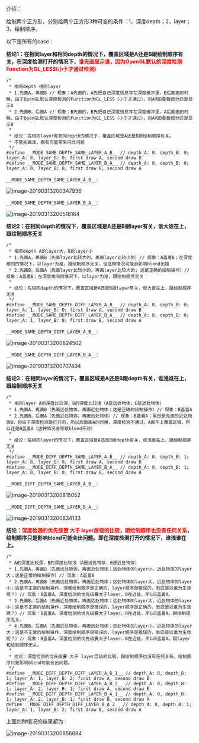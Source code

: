 介绍：

绘制两个正方形，分别给两个正方形3种可变的条件：1，深度depth；2，layer；3，绘制顺序。

以下是所有的case：

**结论1：在相同layer和相同depth的情况下，覆盖区域是A还是B跟绘制顺序有关，在深度检测打开的情况下，<font color=red>谁先画显示谁，因为OpenGL默认的深度检测Function为GL_LESS(小于才通过检测)</font>**

```
/*
 * 相同depth 相同layer
 * 1.先画A，再画B // 现象：A先画的，A先把自己深度信息写在深度缓冲里，B后面画的时候，由于OpenGL默认深度检测的Function为GL_LESS（小于才通过），则A和B重叠部分还是显示A
 * 2.先画B，后画A // 现象：B先画的，B先把自己深度信息写在深度缓冲里，A后面画的时候，由于OpenGL默认深度检测的Function为GL_LESS（小于才通过），则A和B重叠部分还是显示B
 *
 * 结论：在相同layer和相同depth的情况下，覆盖区域是A还是B跟绘制顺序有关。
 * 不管先画谁，都有可能带来闪烁问题
 */
#define __MODE_SAME_DEPTH_SAME_LAYER_A_B__ // depth_A: 0, depth_B: 0; layer_A: 0, layer_B: 0; first draw A, second draw B
#define __MODE_SAME_DEPTH_SAME_LAYER_B_A__ // depth_A: 0, depth_B: 0; layer_A: 0, layer_B: 0; first draw B, second draw A
```

`__MODE_SAME_DEPTH_SAME_LAYER_A_B__`:

![image-20190313200347936](md1.png)

`__MODE_SAME_DEPTH_SAME_LAYER_B_A__`:

![image-20190313200518164](md2.png)



**结论2：在相同depth的情况下，覆盖区域是A还是B跟layer有关，谁大谁在上，跟绘制顺序无关**

```
/*
 * 相同depth A的layer大，B的layer小
 * 1.先画A，再画B（先画layer比较大的，再画layer比较小的）// 现象：A盖着B；在深度相同的情况下，以layer为准，跟绘制顺序无关，但这种情况可能会影响blend出错
 * 2.先画B，后画A（先画layer比较小的，再画layer比较大的; 这是正确的绘制操作）// 现象：A盖着B；在深度相同的情况下，以layer为准，跟绘制顺序无关
 *
 * 结论：在相同depth的情况下，覆盖区域是A还是B跟layer有关，谁大谁在上，跟绘制顺序无关
 */
#define __MODE_SAME_DEPTH_DIFF_LAYER_A_B__ // depth_A: 0, depth_B: 0; layer_A: 1, layer_B: 0; first draw A, second draw B
#define __MODE_SAME_DEPTH_DIFF_LAYER_B_A__ // depth_A: 0, depth_B: 0; layer_A: 1, layer_B: 0; first draw B, second draw A
```

`__MODE_SAME_DEPTH_DIFF_LAYER_A_B__`:

![image-20190313200624502](md3.png)

`__MODE_SAME_DEPTH_DIFF_LAYER_B_A__`:

![image-20190313200707494](md4.png)



**结论3：在相同layer的情况下，覆盖区域是A还是B跟depth有关，谁浅谁在上，跟绘制顺序无关**

```
/*
 * 相同layer A的深度比较深，B的深度比较浅（A是远处物体，B是近处物体）
 * 1.先画A，再画B（先画远处物体，再画近处物体；这是正确的绘制操作）// 现象：B盖着A
 * 2.先画B，后画A（先画近处物体，再画远处物体）// 现象：B盖着A；虽然是先画的近处物体B，但由于深度检测是打开的，所以后面画A的时候，深度检测不通过，A画不上覆盖区域，所以还是B盖着A（这种情况会导致blend不对）
 *
 * 结论：在相同layer的情况下，覆盖区域是A还是B跟depth有关，谁浅谁在上，跟绘制顺序无关
 */
#define __MODE_DIFF_DEPTH_SAME_LAYER_A_B__ // depth_A: 0, depth_B: 1; layer_A: 0, layer_B: 0; first draw A, second draw B
#define __MODE_DIFF_DEPTH_SAME_LAYER_B_A__ // depth_A: 0, depth_B: 1; layer_A: 0, layer_B: 0; first draw B, second draw A
```

`__MODE_DIFF_DEPTH_SAME_LAYER_A_B__`:

![image-20190313200815052](md5.png)

`__MODE_DIFF_DEPTH_SAME_LAYER_B_A__`:

![image-20190313200834133](md7.png)



**结论：<font color=red>深度检测的优先级要 大于 layer层级的比较，跟绘制顺序也没有任何关系</font>，绘制顺序只是影响blend可能会出问题。即在深度检测打开的情况下，谁浅谁在上。**

```
/*
 * A的深度比较深，B的深度比较浅（A是远处物体，B是近处物体）
 * 1.先画A，再画B（先画远处物体，再画近处物体；远处物体的layer小，近处物体的layer大；这是正常的绘制操作）// 现象：A盖着B
 * 2.先画A，再画B（先画远处物体，再画近处物体；远处物体的layer大，近处物体的layer小；这是不正常的绘制操作，深度绘制顺序是正确的，layer顺序是错误的，到底是以谁为生效呢？）// 现象：B盖着A。深度检测的优先级要大于layer，B在近处，所以B盖着A。
 * 3.先画B，后画A（先画近处物体，再画远处物体；远处物体的layer大，近处物体的layer小；这是不正常的绘制操作，深度绘制顺序是错误的，layer顺序是正确的，到底是以谁为生效呢？）// 现象：B盖着A。深度检测的优先级要大于layer，B在近处，所以B盖着A。跟绘制顺序无关。
 * 4.先画B，后画A（先画近处物体，再画远处物体；远处物体的layer小，近处物体的layer大；这是不正常的绘制操作，深度绘制顺序是错误的，layer顺序是错误的，到底是以谁为生效呢？）// 现象：B盖着A。深度检测的优先级要大于layer，B在近处，所以B盖着A。跟layer和绘制顺序无关。
 *
 * 结论：深度检测的优先级要 大于 layer层级的比较，跟绘制顺序也没有任何关系，绘制顺序只是影响blend可能会出问题。
 */
#define __MODE_DIFF_DEPTH_DIFF_LAYER_A_B_1__ // depth_A: 0, depth_B: 1; layer_A: 1, layer_B: 2; first draw A, second draw B
#define __MODE_DIFF_DEPTH_DIFF_LAYER_A_B_2__ // depth_A: 0, depth_B: 1; layer_A: 2, layer_B: 1; first draw A, second draw B
#define __MODE_DIFF_DEPTH_DIFF_LAYER_B_A_1__ // depth_A: 0, depth_B: 1; layer_A: 2, layer_B: 1; first draw B, second draw A
define __MODE_DIFF_DEPTH_DIFF_LAYER_B_A_2__ // depth_A: 0, depth_B: 1; layer_A: 1, layer_B: 2; first draw B, second draw A
```

上面四种情况的结果都为：

![image-20190313200856684](md8.png)